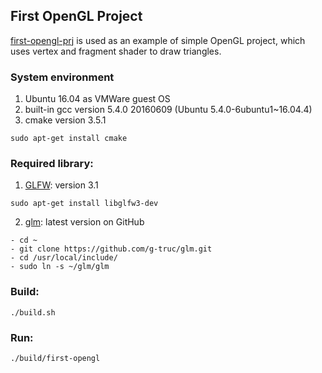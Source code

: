 ## First OpenGL Project

[first-opengl-prj](https://github.com/toby-liu-os/first-opengl-prj) is used as an example of simple OpenGL project, which uses vertex and fragment shader to draw triangles.

### System environment

1. Ubuntu 16.04 as VMWare guest OS
2. built-in gcc version 5.4.0 20160609 (Ubuntu 5.4.0-6ubuntu1~16.04.4)
3. cmake version 3.5.1 
```
sudo apt-get install cmake
```

### Required library:

1. [GLFW](http://www.glfw.org/): version 3.1
```
sudo apt-get install libglfw3-dev
```
2. [glm](https://github.com/g-truc/glm/): latest version on GitHub
```
- cd ~
- git clone https://github.com/g-truc/glm.git
- cd /usr/local/include/
- sudo ln -s ~/glm/glm
```

### Build:
```
./build.sh
```

### Run:
```
./build/first-opengl
```
